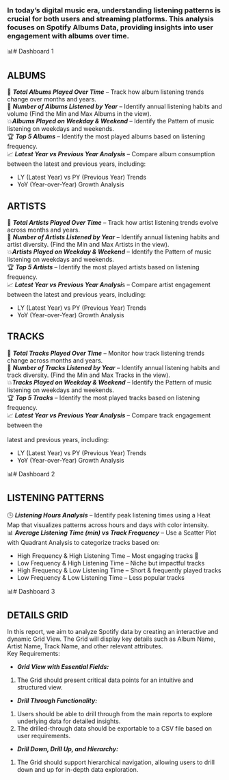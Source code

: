 ### In today’s digital music era, understanding listening patterns is crucial for both users and streaming platforms. This analysis focuses on Spotify Albums Data, providing insights into user engagement with albums over time.

📊# Dashboard 1
## ALBUMS
🎵 ***Total Albums Played Over Time*** – Track how album listening trends change over months and years. <br>
📅 ***Number of Albums Listened by Year*** – Identify annual listening habits and volume (Find the Min and Max Albums in the view).<br>
💥***Albums Played on Weekday & Weekend*** – Identify the Pattern of music listening on weekdays and weekends.<br>
🏆 ***Top 5 Albums*** – Identify the most played albums based on listening frequency.<br>
📈 ***Latest Year vs Previous Year Analysis*** – Compare album consumption between the latest and previous years, including:<br>

*	LY (Latest Year) vs PY (Previous Year) Trends
*	YoY (Year-over-Year) Growth Analysis

## ARTISTS
🎵 ***Total Artists Played Over Time*** – Track how artist listening trends evolve across months and years.<br>
📅 ***Number of Artists Listened by Year*** – Identify annual listening habits and artist diversity. (Find the Min and Max Artists in the view).<br>
💥***Artists Played on Weekday & Weekend*** – Identify the Pattern of music listening on weekdays and weekends.<br>
🏆 ***Top 5 Artists*** – Identify the most played artists based on listening frequency.<br>
📈 ***Latest Year vs Previous Year Analysi***s – Compare artist engagement between the latest and previous years, including:<br>
*	LY (Latest Year) vs PY (Previous Year) Trends
*	YoY (Year-over-Year) Growth Analysis

## TRACKS
🎵 ***Total Tracks Played Over Time*** – Monitor how track listening trends change across months and years.<br>
📅 ***Number of Tracks Listened by Year*** – Identify annual listening habits and track diversity. (Find the Min and Max Tracks in the view).<br>
💥***Tracks Played on Weekday & Weekend*** – Identify the Pattern of music listening on weekdays and weekends.<br>
🏆 ***Top 5 Tracks*** – Identify the most played tracks based on listening frequency.<br>
📈 ***Latest Year vs Previous Year Analysis*** – Compare track engagement between the <br><br>latest and previous years, including:<br>
* LY (Latest Year) vs PY (Previous Year) Trends
* YoY (Year-over-Year) Growth Analysis


📊# Dashboard 2
## LISTENING PATTERNS

🕒 ***Listening Hours Analysis*** – Identify peak listening times using a Heat Map that visualizes patterns across hours and days with color intensity.<br>
📊 ***Average Listening Time (min) vs Track Frequency*** – Use a Scatter Plot with Quadrant Analysis to categorize tracks based on:<br>
*	High Frequency & High Listening Time – Most engaging tracks 🎯
*	Low Frequency & High Listening Time – Niche but impactful tracks
*	High Frequency & Low Listening Time – Short & frequently played tracks
*	Low Frequency & Low Listening Time – Less popular tracks

📊# Dashboard 3
## DETAILS GRID
In this report, we aim to analyze Spotify data by creating an interactive and dynamic Grid View. The Grid will display key details such as Album Name, Artist Name, Track Name, and other relevant attributes.<br>
Key Requirements:<br>
* ***Grid View with Essential Fields:*** <br>
1. The Grid should present critical data points for an intuitive and structured view.
* ***Drill Through Functionality:*** <br>
1. Users should be able to drill through from the main reports to explore underlying data for detailed insights.
2. The drilled-through data should be exportable to a CSV file based on user requirements.
* ***Drill Down, Drill Up, and Hierarchy:*** <br>
1. The Grid should support hierarchical navigation, allowing users to drill down and up for in-depth data exploration.
